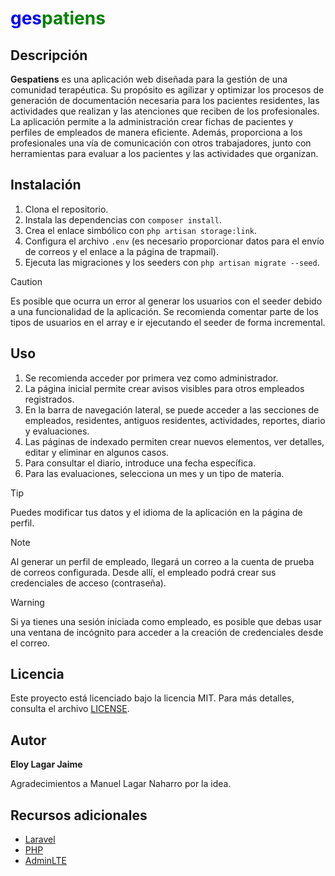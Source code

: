 # <span style="color: #0000FF;">ges</span><span style="color: #008000;">patiens</span>

## Descripción

**Gespatiens** es una aplicación web diseñada para la gestión de una comunidad terapéutica. Su propósito es agilizar y optimizar los procesos de generación de documentación necesaria para los pacientes residentes, las actividades que realizan y las atenciones que reciben de los profesionales. La aplicación permite a la administración crear fichas de pacientes y perfiles de empleados de manera eficiente. Además, proporciona a los profesionales una vía de comunicación con otros trabajadores, junto con herramientas para evaluar a los pacientes y las actividades que organizan.

## Instalación

1. Clona el repositorio.
2. Instala las dependencias con `composer install`.
3. Crea el enlace simbólico con `php artisan storage:link`.
4. Configura el archivo `.env` (es necesario proporcionar datos para el envío de correos y el enlace a la página de trapmail).
5. Ejecuta las migraciones y los seeders con `php artisan migrate --seed`.

> [!CAUTION] 
> Es posible que ocurra un error al generar los usuarios con el seeder debido a una funcionalidad de la aplicación. Se recomienda comentar parte de los tipos de usuarios en el array e ir ejecutando el seeder de forma incremental.

## Uso

1. Se recomienda acceder por primera vez como administrador.
2. La página inicial permite crear avisos visibles para otros empleados registrados.
3. En la barra de navegación lateral, se puede acceder a las secciones de empleados, residentes, antiguos residentes, actividades, reportes, diario y evaluaciones.
4. Las páginas de indexado permiten crear nuevos elementos, ver detalles, editar y eliminar en algunos casos.
5. Para consultar el diario, introduce una fecha específica.
6. Para las evaluaciones, selecciona un mes y un tipo de materia.

> [!TIP] 
> Puedes modificar tus datos y el idioma de la aplicación en la página de perfil.

> [!NOTE] 
> Al generar un perfil de empleado, llegará un correo a la cuenta de prueba de correos configurada. Desde allí, el empleado podrá crear sus credenciales de acceso (contraseña).

> [!WARNING]
> Si ya tienes una sesión iniciada como empleado, es posible que debas usar una ventana de incógnito para acceder a la creación de credenciales desde el correo.

## Licencia

Este proyecto está licenciado bajo la licencia MIT. Para más detalles, consulta el archivo [LICENSE](LICENSE.md).

## Autor

**Eloy Lagar Jaime**

Agradecimientos a Manuel Lagar Naharro por la idea.

## Recursos adicionales

- [Laravel](https://laravel.com)
- [PHP](https://www.php.net)
- [AdminLTE](https://adminlte.io)
